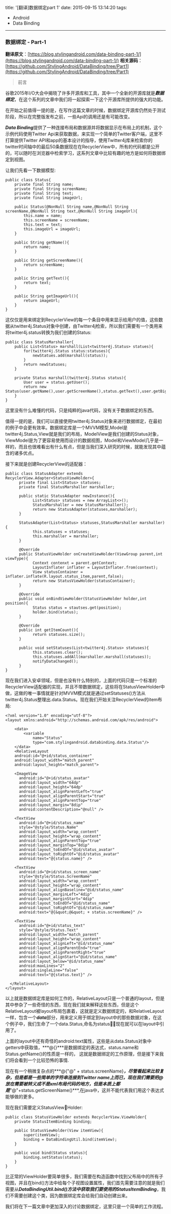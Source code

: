 title: '[翻译]数据绑定part 1'
date: 2015-09-15 13:14:20
tags:
- Android
- Data Binding

---

### 数据绑定 - Part-1
**翻译原文**：[https://blog.stylingandroid.com/data-binding-part-1/](https://blog.stylingandroid.com/data-binding-part-1/)
**相关源码**：[https://github.com/StylingAndroid/DataBinding/tree/Part1](https://github.com/StylingAndroid/DataBinding/tree/Part1)
> 前言

谷歌2015年I/O大会中揭晓了许多开源库和工具，其中一个全新的开源库就是***数据绑定***，在这个系列的文章中我们将一起探索一下这个开源库所提供的强大的功能。

在开始之前值得一提的是，在写作这篇文章的时候，数据绑定开源库仍然处于测试阶段，所以在完整版发布之前，一些Api的调用还是有可能改变。

***Data Binding***提供了一种连接布局和数据源并将数据显示在布局上的机制，这个示例代码使用Twitter Api来获取数据，来实现一个简单的Twitter客户端，这里不打算提供Twitter API和app的基本设计的指导，使用Twitter4j库来检索你的twitter时间轴中的最后50条数据现在在RecyclerView中，所有的代码都是公开的，可以随时在浏览器中检索学习，这系列文章中比较有趣的地方是如何将数据绑定到视图。

让我们先看一下数据模型:

```
public class Status{
	private final String name;
	private final String screenName;
	private final String text;
	private final String imageUrl;
	
	public Status(@NonNull String name,@NonNull String screenName,@NonNull String text,@NonNull String imageUrl){
		this.name = name;
		this.screenName = screenName;
		this.text = text;
		this.imageUrl = imageUrl;
	}
	
	public String getName(){
		return name;
	}
	
	public String getScreenName(){
		return screenName;
	}
	
	public String getText(){
		return text;
	}
	
	public String getImageUrl(){
		return imageUrl;
	}
}
```

这仅仅是用来绑定到RecyclerView的每一个条目中用来显示给用户的值，这些数据从twitter4j.Status对象中创建，由Twitter4j检索，所以我们需要有一个类用来将twitter4j.status转换为我们创建的Status:

```
public class StatusMarshaller{
	public List<Status> marshall(List<twitter4j.Status> statues){
		for(twitter4j.Status status:statuses){
			newStatues.add(marshall(status));
		}
		return newStatuses;
	}
	
	private Status marshall(twitter4j.Status status){
		User user = status.getUser();
		return new Status(user.getName(),user.getScreenName(),status.getText(),user.getBiggerProfileImageURL());
	}
}
```

这里没有什么难懂的代码，只是纯粹的java代码，没有关于数据绑定的东西。

值得一提的是，我们可以直接使用twitter4j.Status对象来进行数据绑定，在最初的例子中会更有效率。数据绑定库是一个MVVM模型,Model是twitter4j.Status,View就是我们的布局，ModelView是我们创建的Status对象，ViewModel是为了更容易使用而设计的数据视图，Model和ViewModel几乎是一样的，而且也很难看出有什么有点，但是当我们深入研究的时候，就能发现其中蕴含的诸多优点。

接下来就是创建RecyclerView的适配器：

```
public class StatusAdapter extends RecyclerView.Adapter<StatusViewHolder>{
	  private final List<Status> statuses;
	  private final StatusMarshaller marshaller;
	  
	  public static StatusAdapter newInstance(){
	  		List<Status> statuses = new ArrayList<>();
	  		StatusMarshaller = new StatusMarshaller();
	  		return new StatusAdapter(statuses,marshaller);
	  }
	  
	  StatusAdapter(List<Status> statuses,StatusMarshaller marshaller){
	  		this.statuses = statuses;
	  		this.marshaller = marshaller;
	  } 
	  
	  @Override
	  public StatusViewHolder onCreateViewHolder(ViewGroup parent,int viewType){
	  		Context contenxt = parent.getContext;
	  		LayoutInflater inflater = LayoutInflater.from(context);
	  		View statusContainer = inflater.inflate(R.layout.status_item,parent,false);
	  		return new StatusViewHolder(statusContainer);
	  }  
	  
	  @Override
	  public void onBindViewHolder(StatusViewHolder holder,int position){
	  		Status status = stautses.get(position);
	  		holder.bind(status);
	  }
	  
	  @Override
	  public int getItemCount(){
	  		return statuses.size();
	  }
	  
	  public void setStatuses(List<twitter4j.Status> statuses){
	  		this.statuses.clear();
	  		this.statuses.addAll(marshaller.marshall(statuses));
	  		notifyDataChanged();
	  }
}
```
现在我们进入安卓领域，但是也没有什么特别的，上面的代码只是一个标准的RecyclerView适配器的实现，并且不带数据绑定，这些将在StatusViewHolder中做，这做的唯一事情就是针对MVVM模式就是通过setStatuses()方法从twitter4j.Status整理出.data.Status。现在我们开始关注RecyclerView的item布局:

```
<?xml version="1.0" encoding="utf-8"?>
<layout xmlns:android="http://schemas.android.com/apk/res/android">

	<data>
		<variable
			name="Status"
			type="com.stylingandroid.databinding.data.Status"/>
	</data>
	<RelativeLayout
    android:id="@+id/status_container"
    android:layout_width="match_parent"
    android:layout_height="match_parent">
 
    <ImageView
      android:id="@+id/status_avatar"
      android:layout_width="64dp"
      android:layout_height="64dp"
      android:layout_alignParentLeft="true"
      android:layout_alignParentStart="true"
      android:layout_alignParentTop="true"
      android:layout_margin="8dip"
      android:contentDescription="@null" />
 
    <TextView
      android:id="@+id/status_name"
      style="@style/Status.Name"
      android:layout_width="wrap_content"
      android:layout_height="wrap_content"
      android:layout_alignParentTop="true"
      android:layout_marginTop="8dip"
      android:layout_toEndOf="@id/status_avatar"
      android:layout_toRightOf="@id/status_avatar"
      android:text="@{status.name}" />
 
    <TextView
      android:id="@+id/status_screen_name"
      style="@style/Status.ScreenName"
      android:layout_width="wrap_content"
      android:layout_height="wrap_content"
      android:layout_alignBaseline="@id/status_name"
      android:layout_marginLeft="4dip"
      android:layout_marginStart="4dip"
      android:layout_toEndOf="@id/status_name"
      android:layout_toRightOf="@id/status_name"
      android:text="@{&quot;@&quot; + status.screenName}" />
 
    <TextView
      android:id="@+id/status_text"
      style="@style/Status.Text"
      android:layout_width="match_parent"
      android:layout_height="wrap_content"
      android:layout_alignLeft="@id/status_name"
      android:layout_alignParentEnd="true"
      android:layout_alignParentRight="true"
      android:layout_alignStart="@id/status_name"
      android:layout_below="@id/status_name"
      android:maxLines="2"
      android:singleLine="false"
      android:text="@{status.text}" />
 
  </RelativeLayout>
</layout>
```
以上就是数据绑定库是如何工作的，RelativeLayout只是一个普通的layout，但是其中参杂了一些奇怪的东西，现在我们就来解释这些东西，但是这个RelativeLayout被layout布局包裹着，这就是定义数据绑定的，和RelativeLayout一样，<layout>包含一个***data***部分，用来定义用于绑定到layout中的那些数据对象，在这个例子中，我们生命了一个data.Status,命名为status，现在就可以在layout中引用了。

上面的layout中还有奇怪的android:text属性，这些是从data.Status对象中getters中获取值，***@{}***是数据绑定的表达式，status.name和Status.getName()的性质是一样的， 这就是数据绑定的工作原理，但是接下来我们将会看到一个比较恐怖的事情.

现在有一个稍微复杂点的***@{&quot;@&quot; + status.screenName}***，尽管看起来比较复杂，但是都是一些简单的字符串连接到Twitter name上而已，现在我们需要把@放在需要被转义成不是xml布局代码的地方，但是本质上都是***"@"+status.getScreenName()***,在java中，这并不能代表我们用这个表达式能够做的更多。

现在我们需要定义StatusViewHolder:

```
public class StatusViewHolder extends RecyclerView.ViewHolder{
	private StatusItemBinding binding;
	
	public StatusViewHolder(View itemView){
		super(itemView);
		binding = DataBindingUtil.bind(itemView);
	}
	
	public void bind(Status status){
		binding.setStatus(status);
	}
}

```

比正常的ViewHolder要简单很多，我们需要在构造函数中找到父布局中的所有子视图，并且在bind()方法中给每个子视图设置属性，我们首先需要注意的就是我们需要从***DataBindingUtil.bind()***方法中获取我们要使用的***StatusItemBinding***，我们不需要创建这个类，因为数据绑定库会给我们自动创建出来。

我们将在下一篇文章中更加深入的讨论数据绑定，这里只是一个简单的工作流程。